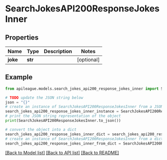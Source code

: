 # SearchJokesAPI200ResponseJokesInner


## Properties

Name | Type | Description | Notes
------------ | ------------- | ------------- | -------------
**joke** | **str** |  | [optional] 

## Example

```python
from apileague.models.search_jokes_api200_response_jokes_inner import SearchJokesAPI200ResponseJokesInner

# TODO update the JSON string below
json = "{}"
# create an instance of SearchJokesAPI200ResponseJokesInner from a JSON string
search_jokes_api200_response_jokes_inner_instance = SearchJokesAPI200ResponseJokesInner.from_json(json)
# print the JSON string representation of the object
print(SearchJokesAPI200ResponseJokesInner.to_json())

# convert the object into a dict
search_jokes_api200_response_jokes_inner_dict = search_jokes_api200_response_jokes_inner_instance.to_dict()
# create an instance of SearchJokesAPI200ResponseJokesInner from a dict
search_jokes_api200_response_jokes_inner_from_dict = SearchJokesAPI200ResponseJokesInner.from_dict(search_jokes_api200_response_jokes_inner_dict)
```
[[Back to Model list]](../README.md#documentation-for-models) [[Back to API list]](../README.md#documentation-for-api-endpoints) [[Back to README]](../README.md)


